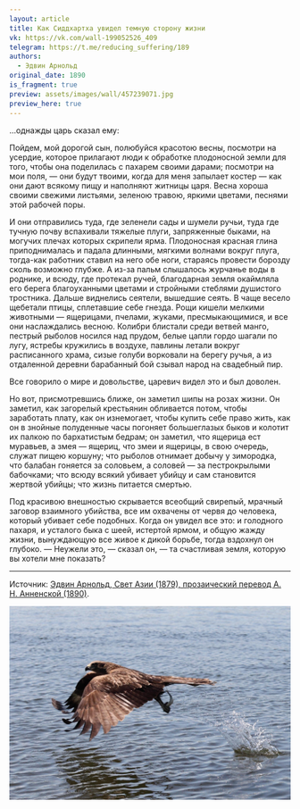 ```yaml
---
layout: article
title: Как Сиддхартха увидел темную сторону жизни
vk: https://vk.com/wall-199052526_409
telegram: https://t.me/reducing_suffering/189
authors:
  - Эдвин Арнольд
original_date: 1890
is_fragment: true
preview: assets/images/wall/457239071.jpg
preview_here: true
---
```

...однажды царь сказал ему:

Пойдем, мой дорогой сын, полюбуйся красотою весны, посмотри на усердие, которое прилагают люди к обработке плодоносной земли для того, чтобы она поделилась с пахарем своими дарами; посмотри на мои поля, — они будут твоими, когда для меня запылает костер — как они дают всякому пищу и наполняют житницы царя. Весна хороша своими свежими листьями, зеленою травою, яркими цветами, песнями этой рабочей поры.

И они отправились туда, где зеленели сады и шумели ручьи, туда где тучную почву вспахивали тяжелые плуги, запряженные быками, на могучих плечах которых скрипели ярма. Плодоносная красная глина приподнималась и падала длинными, мягкими волнами вокруг плуга, тогда-как работник ставил на него обе ноги, стараясь провести борозду сколь возможно глубже. А из-за пальм слышалось журчанье воды в роднике, и всюду, где протекал ручей, благодарная земля окаймляла его берега благоуханными цветами и стройными стеблями душистого тростника. Дальше виднелись сеятели, вышедшие сеять. В чаще весело щебетали птицы, сплетавшие себе гнезда. Рощи кишели мелкими животными — ящерицами, пчелами, жуками, пресмыкающимися, и все они наслаждались весною. Колибри блистали среди ветвей манго, пестрый рыболов носился над прудом, белые цапли гордо шагали по лугу, ястребы кружились в воздухе, павлины летали вокруг расписанного храма, сизые голуби ворковали на берегу ручья, а из отдаленной деревни барабанный бой сзывал народ на свадебный пир.

Все говорило о мире и довольстве, царевич видел это и был доволен.

Но вот, присмотревшись ближе, он заметил шипы на розах жизни. Он заметил, как загорелый крестьянин обливается потом, чтобы заработать плату, как он изнемогает, чтобы купить себе право жить, как он в знойные полуденные часы погоняет большеглазых быков и колотит их палкою по бархатистым бедрам; он заметил, что ящерица ест муравьев, а змея — ящериц, что змеи и ящерицы, в свою очередь, служат пищею коршуну; что рыболов отнимает добычу у зимородка, что балабан гоняется за соловьем, а соловей — за пестрокрылыми бабочками; что всюду всякий убивает убийцу и сам становится жертвой убийцы; что жизнь питается смертью.

Под красивою внешностью скрывается всеобщий свирепый, мрачный заговор взаимного убийства, все им охвачены от червя до человека, который убивает себе подобных. Когда он увидел все это: и голодного пахаря, и усталого быка с шеей, истертой ярмом, и общую жажду жизни, вынуждающую все живое к дикой борьбе, тогда вздохнул он глубоко. — Неужели это, — сказал он, — та счастливая земля, которую вы хотели мне показать? 

---

Источник: [Эдвин Арнольд, Свет Азии (1879), прозаический перевод А. Н. Анненской (1890)](http://az.lib.ru/a/arnolxd_e/text_1890_svet_azii.shtml).

![](assets/images/wall/457239071.jpg)
